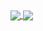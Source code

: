 <a href="https://github.com/prrThr/github-readme-stats">
  <img align="center" src="https://github-readme-stats.vercel.app/api?username=anuraghazra](https://github-readme-stats.vercel.app/api/top-langs/?username=prrThr&layout=donut)](https://github.com/prrThr/github-readme-stats)" />
</a>
<a href="https://github.com/prrThr/convoychat">
  <img align="center" src="https://github-readme-stats.vercel.app/api/top-langs?username=anuraghazra&layout=compact&langs_count=8&card_width=320](https://github-readme-stats.vercel.app/api?username=prrThr)](https://github.com/prrThr/github-readme-stats)https://github-readme-stats.vercel.app/api?username=prrThr)](https://github.com/prrThr/github-readme-stats" />
</a>
